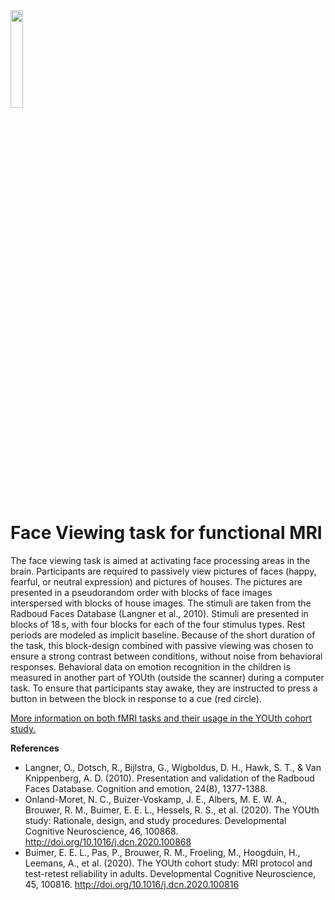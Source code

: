 <img src="https://youthonderzoek.nl/wp-content/uploads/sites/169/2019/10/UU_Youth_logo_RGB.png" width="20%" height="20%">

# Face Viewing task for functional MRI

The face viewing task is aimed at activating face processing areas in the brain. Participants are required to passively view pictures of faces (happy, fearful, or neutral expression) and pictures of houses. The pictures are presented in a pseudorandom order with blocks of face images interspersed with blocks of house images. The stimuli are taken from the Radboud Faces Database (Langner et al., 2010). Stimuli are presented in blocks of 18 s, with four blocks for each of the four stimulus types. Rest periods are modeled as implicit baseline. Because of the short duration of the task, this block-design combined with passive viewing was chosen to ensure a strong contrast between conditions, without noise from behavioral responses. Behavioral data on emotion recognition in the children is measured in another part of YOUth (outside the scanner) during a computer task. To ensure that participants stay awake, they are instructed to press a button in between the block in response to a cue (red circle).

[More information on both fMRI tasks and their usage in the YOUth cohort study.](https://www.uu.nl/en/research/youth-cohort-study)


**References**
* Langner, O., Dotsch, R., Bijlstra, G., Wigboldus, D. H., Hawk, S. T., & Van Knippenberg, A. D. (2010). Presentation and validation of the Radboud Faces Database. Cognition and emotion, 24(8), 1377-1388.
* Onland-Moret, N. C., Buizer-Voskamp, J. E., Albers, M. E. W. A., Brouwer, R. M., Buimer, E. E. L., Hessels, R. S., et al. (2020). The YOUth study: Rationale, design, and study procedures. Developmental Cognitive Neuroscience, 46, 100868. http://doi.org/10.1016/j.dcn.2020.100868
* Buimer, E. E. L., Pas, P., Brouwer, R. M., Froeling, M., Hoogduin, H., Leemans, A., et al. (2020). The YOUth cohort study: MRI protocol and test-retest reliability in adults. Developmental Cognitive Neuroscience, 45, 100816. http://doi.org/10.1016/j.dcn.2020.100816
